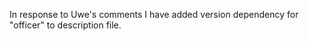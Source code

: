 In response to Uwe's comments I have added version dependency for "officer" to description file. 


